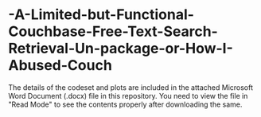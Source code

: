 # -A-Limited-but-Functional-Couchbase-Free-Text-Search-Retrieval-Un-package-or-How-I-Abused-Couch

The details of the codeset and plots are included in the attached Microsoft Word Document (.docx) file in this repository. 
You need to view the file in "Read Mode" to see the contents properly after downloading the same.
